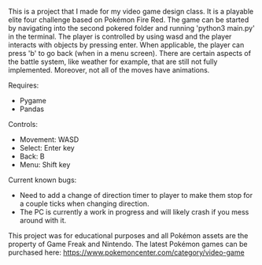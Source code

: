 This is a project that I made for my video game design class. It is a playable elite four challenge based on Pokémon Fire Red.
The game can be started by navigating into the second pokered folder and running 'python3 main.py' in the terminal.
The player is controlled by using wasd and the player interacts with objects by pressing enter. When applicable, the player can press 'b' to go back (when in a menu screen). There are certain aspects of the battle system, like weather for example, that are still not fully implemented. Moreover, not all of the moves have animations. 

Requires:
   - Pygame
   - Pandas

Controls:
   - Movement: WASD
   - Select: Enter key
   - Back: B
   - Menu: Shift key

Current known bugs:
   - Need to add a change of direction timer to player to make them stop for a couple ticks when changing direction. 
   - The PC is currently a work in progress and will likely crash if you mess around with it.


This project was for educational purposes and all Pokémon assets are the property of Game Freak and Nintendo. The latest Pokémon games can be purchased here: https://www.pokemoncenter.com/category/video-game

